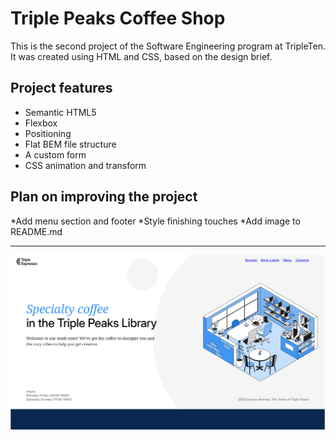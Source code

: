 # Triple Peaks Coffee Shop

This is the second project of the Software Engineering program at TripleTen. It was created using HTML and CSS, based on the design brief.

## Project features

- Semantic HTML5
- Flexbox
- Positioning
- Flat BEM file structure
- A custom form
- CSS animation and transform

## Plan on improving the project

*Add menu section and footer
*Style finishing touches
\*Add image to README.md

---

![alt text](./images/demo/Coffeeshop.png)
